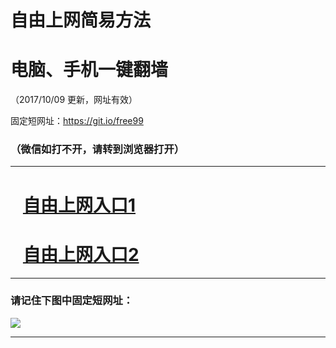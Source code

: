 ﻿# 自由上网简易方法

# 电脑、手机一键翻墙

（2017/10/09 更新，网址有效）

固定短网址：https://git.io/free99

### （微信如打不开，请转到浏览器打开）


***





# &nbsp;&nbsp; <a href="http://ft2295412622.fwq-tz-1001.info/fwqtz01.html?t=10090017057 " target="_blank">自由上网入口1</a>
# &nbsp;&nbsp; <a href="http://ft2834328285.fwq-tz-1002.info/fwqtz02.html?t=100900123011 " target="_blank">自由上网入口2</a>
***

### 请记住下图中固定短网址：

<img src="https://s3-us-west-2.amazonaws.com/fwq-1001/yjfq-20170905okok.png" /> 


***

